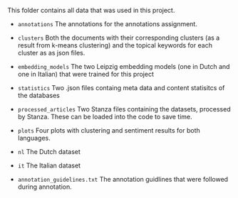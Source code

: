 This folder contains all data that was used in this project.

* `annotations` The annotations for the annotations assignment.

* `clusters` Both the documents with their corresponding clusters (as a result from k-means clustering) and the topical keywords for each cluster as as json files.

* `embedding_models` The two Leipzig embedding models (one in Dutch and one in Italian) that were trained for this project

* `statistics` Two .json files containg meta data and content statisitcs of the databases

* `processed_articles` Two Stanza files containing the datasets, processed by Stanza. These can be loaded into the code to save time.

* `plots` Four plots with clustering and sentiment results for both languages.

* `nl` The Dutch dataset

* `it` The Italian dataset

* `annotation_guidelines.txt` The annotation guidlines that were followed during annotation.
